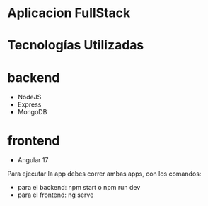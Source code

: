 # Aplicacion FullStack   

# Tecnologías Utilizadas  

# backend  
- NodeJS
- Express
- MongoDB  

# frontend  
- Angular 17     

Para ejecutar la app debes correr ambas apps, con los comandos:  
- para el backend: npm start o npm run dev  
- para el frontend: ng serve   
